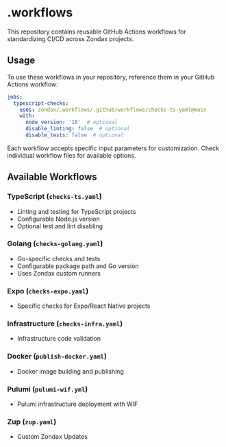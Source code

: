 # .workflows

This repository contains reusable GitHub Actions workflows for standardizing CI/CD across Zondax projects.

## Usage

To use these workflows in your repository, reference them in your GitHub Actions workflow:

```yaml
jobs:
  typescript-checks:
    uses: zondax/.workflows/.github/workflows/checks-ts.yaml@main
    with:
      node_version: '18'  # optional
      disable_linting: false  # optional
      disable_tests: false  # optional
```

Each workflow accepts specific input parameters for customization. Check individual workflow files for available options.

## Available Workflows

### TypeScript (`checks-ts.yaml`)

- Linting and testing for TypeScript projects
- Configurable Node.js version
- Optional test and lint disabling

### Golang (`checks-golang.yaml`)

- Go-specific checks and tests
- Configurable package path and Go version
- Uses Zondax custom runners

### Expo (`checks-expo.yaml`)

- Specific checks for Expo/React Native projects

### Infrastructure (`checks-infra.yaml`)

- Infrastructure code validation

### Docker (`publish-docker.yaml`)

- Docker image building and publishing

### Pulumi (`pulumi-wif.yml`)

- Pulumi infrastructure deployment with WIF

### Zup (`zup.yaml`)

- Custom Zondax Updates
